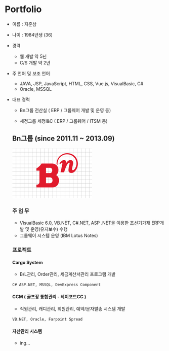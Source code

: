 # Portfolio

- 이름 : 지준삼
- 나이 : 1984년생 (36)

- 경력

  - 웹 개발 약 5년
  - C/S 개발 약 2년

- 주 언어 및 보조 언어
  - JAVA, JSP, JavaScript, HTML, CSS, Vue.js, VisualBasic, C#
  - Oracle, MSSQL

- 대표 경력

  - Bn그룹 전산실 ( ERP / 그룹웨어 개발 및 운영  등)
  
  - 세정그룹 세정I&C ( ERP / 그룹웨어 / ITSM 등)
  

  ## Bn그룹 (since 2011.11 ~ 2013.09)
  
  ![history-1](assets/Bn.png)

  ### 주 업 무 

  - VisualBasic 6.0, VB.NET, C#.NET, ASP .NET을 이용한 조선기가재 ERP개발 및 운영(유지보수) 수행
  - 그룹웨어 시스템 운영 (IBM Lotus Notes)

  ### 프로젝트

  #### Cargo System
  
  - B/L관리, Order관리, 세금계산서관리 프로그램 개발
  
  `C# ASP.NET, MSSQL, DevExpress Component`
  
   
  #### CCM ( 골프장 통합관리 - 레이포드CC )
  
  - 직원관리, 캐디관리, 회원관리, 예약/문자발송 시스템 개발
  
  `VB.NET, Oracle, Farpoint Spread` 


  #### 자산관리 시스템
  
  - ing...
  
